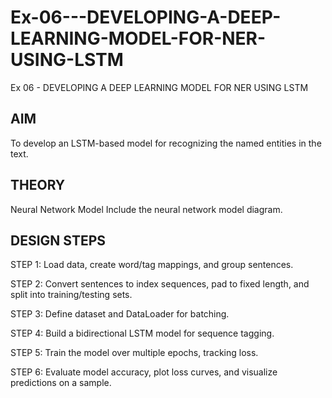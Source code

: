 # Ex-06---DEVELOPING-A-DEEP-LEARNING-MODEL-FOR-NER-USING-LSTM
Ex 06 - DEVELOPING A DEEP LEARNING MODEL FOR NER USING LSTM

## AIM
To develop an LSTM-based model for recognizing the named entities in the text.

## THEORY
Neural Network Model
Include the neural network model diagram.

## DESIGN STEPS
STEP 1:
Load data, create word/tag mappings, and group sentences.

STEP 2:
Convert sentences to index sequences, pad to fixed length, and split into training/testing sets.

STEP 3:
Define dataset and DataLoader for batching.

STEP 4:
Build a bidirectional LSTM model for sequence tagging.

STEP 5:
Train the model over multiple epochs, tracking loss.

STEP 6:
Evaluate model accuracy, plot loss curves, and visualize predictions on a sample.
